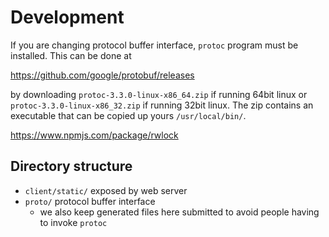 # Development

If you are changing protocol buffer interface, `protoc` program must be
installed. This can be done at

https://github.com/google/protobuf/releases

by downloading `protoc-3.3.0-linux-x86_64.zip` if running 64bit linux or
`protoc-3.3.0-linux-x86_32.zip` if running 32bit linux. The zip contains an
executable that can be copied up yours `/usr/local/bin/`.

https://www.npmjs.com/package/rwlock

## Directory structure

* `client/static/` exposed by web server
* `proto/` protocol buffer interface
  * we also keep generated files here submitted to avoid people having to
  invoke `protoc`

